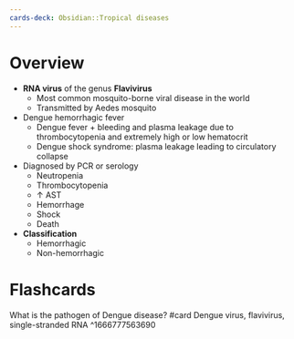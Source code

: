 ```yaml
---
cards-deck: Obsidian::Tropical diseases
---
```


# Overview

- **RNA virus** of the genus **Flavivirus**
	- Most common mosquito-borne viral disease in the world
	- Transmitted by Aedes mosquito
- Dengue hemorrhagic fever
	- Dengue fever + bleeding and plasma leakage due to thrombocytopenia and extremely high or low hematocrit
	- Dengue shock syndrome: plasma leakage leading to circulatory collapse
- Diagnosed by PCR or serology
	- Neutropenia
	- Thrombocytopenia
	- ↑ AST
	- Hemorrhage
	- Shock
	- Death
- **Classification**
	- Hemorrhagic
	- Non-hemorrhagic


# Flashcards

What is the pathogen of Dengue disease? #card 
Dengue virus, flavivirus, single-stranded RNA
^1666777563690

